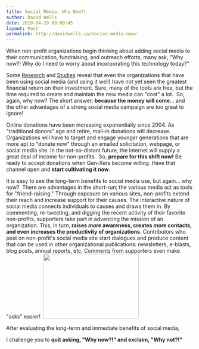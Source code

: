 ```yaml
---
title: Social Media. Why Now?!
author: David Wells
date: 2010-04-28 08:00:45
layout: Post
permalink: http://davidwells.io/social-media-now/
---
```

When non-profit organizations begin thinking about adding social media to their communication, fundraising, and outreach efforts, many ask, "Why now?! Why do I need to worry about incorporating this technology today?"

Some <a href="http://www.truthypr.com/2010/04/measure-social-media-nonprofit-facebook-page-analytics.html">Research</a> and <a href="http://www.blackbaud.com/files/resources/downloads/cam/TargetInternetGivingSummary2008.pdf">Studies</a> reveal that even the organizations that have been using social media (and using it well) have not yet seen the greatest financial return on their investment. Sure, many of the tools are free, but the time required to create and maintain the new media can "cost" a lot.  So, again, why now? The short answer:<strong> because the money will come</strong>... and the other advantages of a strong social media campaign are too great to ignore!

Online donations have been increasing exponentially since 2004. As "traditional donors" age and retire, mail-in donations will decrease. Organizations will have to target and engage younger generations that are more apt to "donate now" through an emailed solicitation, webpage, or social media site. In the not-so-distant future, the internet will supply a great deal of income for non-profits.  So, <strong>prepare for this shift now!</strong> Be ready to accept donations when Gen-Xers become willing. Have that channel open and <strong>start cultivating it now</strong>.

It is easy to see the long-term benefits to social media use, but again... why now?  There are advantages in the short-run; the various media act as tools for "friend-raising." Through exposure on various sites, non-profits extend their reach and increase support for their causes. The interactive nature of social media connects individuals to causes and draws them in. By commenting, re-tweeting, and digging the recent activity of their favorite non-profits, supporters take part in advancing the mission of an organization. This, in turn,<strong> raises </strong><em><strong>more</strong></em><strong> awareness, creates </strong><em><strong>more</strong></em><strong> contacts, and even increases the productivity of organizations</strong>. Contributors who post on non-profit's social media site start dialogues and produce content that can be used in other organizational publications: newsletters, e-blasts, blog posts, annual reports, etc. Comments from supporters even make "asks" easier!
<a href="http://www.davidwells.tv/wp-content/uploads/2010/04/first-time1.png"><img class="size-full wp-image-1761 alignright" style="margin-left: 3px; margin-right: 3px;" title="first-time" src="http://www.davidwells.tv/wp-content/uploads/2010/04/first-time1.png" alt="" width="257" height="173" /></a>

After evaluating the long-term and immediate benefits of social media,

I challenge you to <strong>quit asking, "Why now?!" and exclaim, "Why not?!"</strong>

<strong>
</strong>
